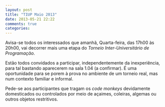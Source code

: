 ```yaml
---
layout: post
title: "TIUP Maio 2013"
date: 2013-05-21 22:22
comments: true
categories: 
---
```


Avisa-se todos os interessados que amanhã, Quarta-feira, das 17h00 às 20h00, vai decorrer mais uma etapa do _Torneio Inter-Universitário de Programação_.

Estão todos convidados a participar, independentemente da inexperiência, para tal bastando aparecerem na sala 1.04 (a confirmar). É uma oportunidade para se porem à prova no ambiente de um torneio real, mas num contexto familiar e informal.

Pede-se aos participantes que tragam os _code monkeys_ devidamente domesticados ou controlados por meio de açaimes, coleiras, algemas ou outros objetos restritivos.

